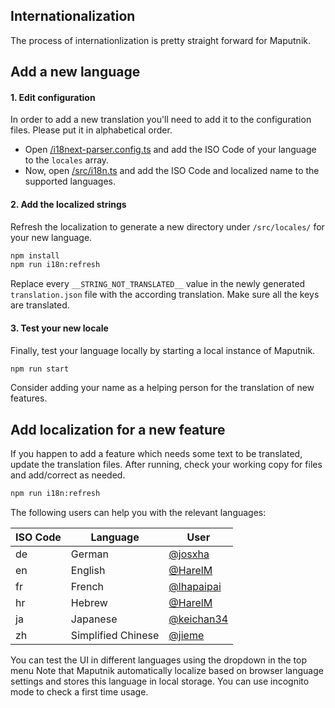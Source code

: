 ## Internationalization

The process of internationlization is pretty straight forward for Maputnik.

## Add a new language

#### 1. Edit configuration

In order to add a new translation you'll need to add it to the configuration files. Please put it in alphabetical order.

- Open [/i18next-parser.config.ts](/i18next-parser.config.ts) and add the ISO Code of your language to the `locales` array.
- Now, open [/src/i18n.ts](/src/i18n.ts) and add the ISO Code and localized name to the supported languages.

#### 2. Add the localized strings

Refresh the localization to generate a new directory under `/src/locales/` for your new language.

```bash
npm install
npm run i18n:refresh
```

Replace every `__STRING_NOT_TRANSLATED__` value in the newly generated `translation.json` file with the according translation.
Make sure all the keys are translated.

#### 3. Test your new locale

Finally, test your language locally by starting a local instance of Maputnik.

```bash
npm run start
```

Consider adding your name as a helping person for the translation of new features.

## Add localization for a new feature

If you happen to add a feature which needs some text to be translated, update the translation files.
After running, check your working copy for files and add/correct as needed.

```bash
npm run i18n:refresh
```

The following users can help you with the relevant languages:

| ISO Code | Language           | User                                       |
|----------|--------------------|--------------------------------------------|
| de       | German             | [@josxha](https://github.com/josxha)       | 
| en       | English            | [@HarelM](https://github.com/HarelM)       | 
| fr       | French             | [@lhapaipai](https://github.com/lhapaipai) | 
| hr       | Hebrew             | [@HarelM](https://github.com/HarelM)       | 
| ja       | Japanese           | [@keichan34](https://github.com/keichan34) | 
| zh       | Simplified Chinese | [@jieme](https://github.com/jieme)         | 

You can test the UI in different languages using the dropdown in the top menu
Note that Maputnik automatically localize based on browser language settings and stores this language in local storage.
You can use incognito mode to check a first time usage.


